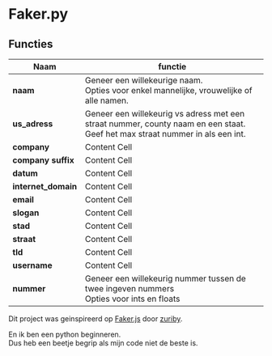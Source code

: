 # Faker.py #

## Functies ##

**Naam**           | **functie**   |
--------           | -----------   |
**naam**           | Geneer een willekeurige naam. <br> Opties voor enkel mannelijke, vrouwelijke of alle namen.|
**us_adress**      | Geneer een willekeurig vs adress met een straat nummer, county naam en een staat. <br> Geef het max straat nummer in als een int.|
**company**        | Content Cell  |
**company suffix** | Content Cell  |
**datum**          | Content Cell  |
**internet_domain**| Content Cell  |
**email**          | Content Cell  |
**slogan**         | Content Cell  |
**stad**           | Content Cell  |
**straat**         | Content Cell  |
**tld**            | Content Cell  |
**username**       | Content Cell  |
**nummer**         | Geneer een willekeurig nummer tussen de twee ingeven nummers <br> Opties voor ints en floats |

Dit project was geinspireerd op [Faker.js](https://github.com/zuriby/Faker.js) door [zuriby](https://github.com/zuriby).

En ik ben een python beginneren. <br>
Dus heb een beetje begrip als mijn code niet de beste is.
